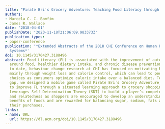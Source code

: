 ```yaml
---
title: "Pirate Bri's Grocery Adventure: Teaching Food Literacy through Shopping"
authors:
- Marcela C. C. Bomfim
- James R. Wallace
date: '2018-04-01'
publishDate: '2023-11-18T21:06:09.983373Z'
publication_types:
- paper-conference
publication: '*Extended Abstracts of the 2018 CHI Conference on Human Factors in Computing
  Systems*'
doi: 10.1145/3170427.3188496
abstract: Food Literacy (FL) is associated with the improvement of autonomy and conﬁdence
  around food, healthier dietary intake, and chronic disease prevention. However,
  to date, behaviour change research at CHI has focused on motivating healthy eating
  mainly through weight loss and calorie control, which can lead to poor nutritional
  choices as consumers optimize caloric intake over a balanced diet. To address this
  gap, we designed a mobile game called Pirate Bri’s Grocery Adventure, that seeks
  to improve FL through a situated learning approach to grocery shopping. Our game
  leverages Self Determination Theory (SDT) to build a player’s competence, autonomy,
  and relatedness as shoppers are encouraged to develop an understanding of the nutritional
  beneﬁts of foods and are rewarded for balancing sugar, sodium, fats and ﬁbre in
  their purchases.
links:
- name: URL
  url: https://dl.acm.org/doi/10.1145/3170427.3188496
---
```

